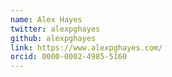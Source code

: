 ```yaml
---
name: Alex Hayes
twitter: alexpghayes
github: alexpghayes
link: https://www.alexpghayes.com/
orcid: 0000-0002-4985-5160
---
```

